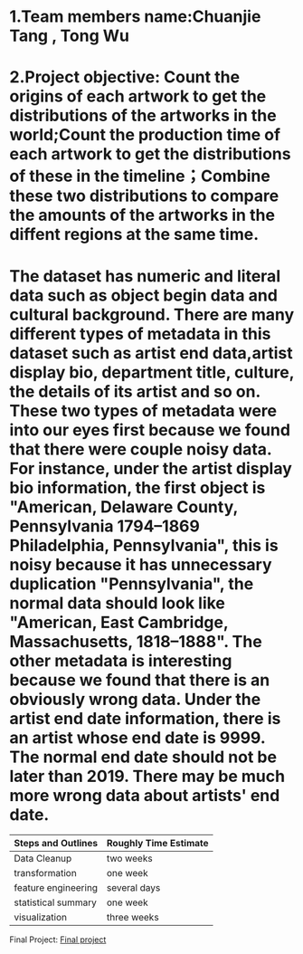 # 1.Team members name:Chuanjie Tang , Tong Wu
# 2.Project objective: Count the origins of each artwork to get the distributions of the artworks in the world;Count the production time of each artwork to get the distributions of these in the timeline；Combine these two distributions to compare the amounts of the artworks in the diffent regions at the same time.  

# The dataset has numeric and literal data such as object begin data and cultural background. There are many different types of metadata in this dataset such as artist end data,artist display bio, department title, culture, the details of its artist and so on. These two types of metadata were into our eyes first because we found that there were couple noisy data. For instance, under the artist display bio information, the first object is "American, Delaware County, Pennsylvania 1794–1869 Philadelphia, Pennsylvania", this is noisy because it has unnecessary duplication "Pennsylvania", the normal data should look like "American, East Cambridge, Massachusetts, 1818–1888". The other metadata is interesting because we found that there is an obviously wrong data. Under the artist end date information, there is an artist whose end date is 9999. The normal end date should not be later than 2019. There may be much more wrong data about artists' end date.

Steps and Outlines | Roughly Time Estimate
------------------ | ---------------------
Data Cleanup | two weeks 
transformation | one week
feature engineering | several days
statistical summary | one week
visualization | three weeks

Final Project:
[Final project](https://mybinder.org/v2/gh/tcj1995/final-project/master?filepath=final.ipynb)
